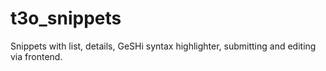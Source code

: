 # t3o_snippets
Snippets with list, details, GeSHi syntax highlighter, submitting and editing via frontend.

